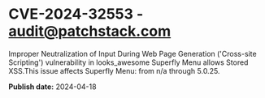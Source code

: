 # CVE-2024-32553 - audit@patchstack.com

Improper Neutralization of Input During Web Page Generation ('Cross-site Scripting') vulnerability in looks_awesome Superfly Menu allows Stored XSS.This issue affects Superfly Menu: from n/a through 5.0.25.



**Publish date:** 2024-04-18
